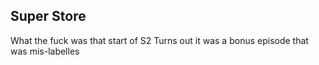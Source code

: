 ## Super Store
What the fuck was that start of S2
Turns out it was a bonus episode that was mis-labelles